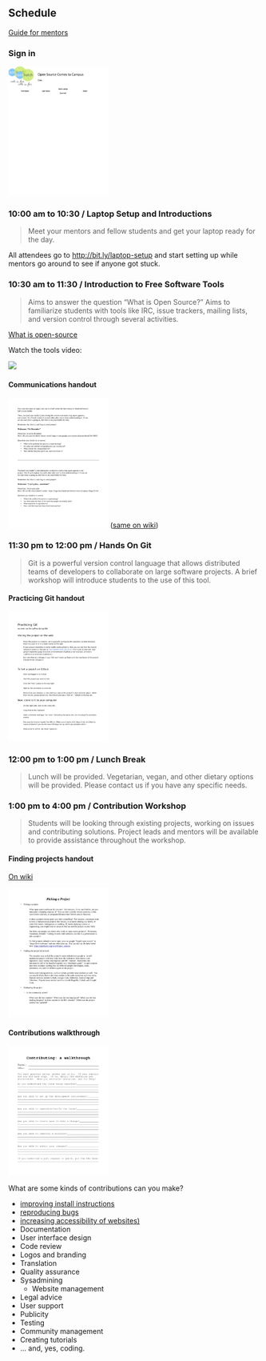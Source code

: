 ## Schedule

[Guide for mentors](https://github.com/openhatch/open-source-comes-to-campus/blob/master/logistics/mentors/guide.md)

### Sign in

[<img src="img/sign_in_sheet.png" width="200px"/>](https://rawgit.com/openhatch/open-source-comes-to-campus/master/curriculum/handouts/sign_in_sheet.odt)

### 10:00 am to 10:30 / Laptop Setup and Introductions

> Meet your mentors and fellow students and get your laptop ready for the day.

All attendees go to <http://bit.ly/laptop-setup> and start setting up while
mentors go around to see if anyone got stuck.

### 10:30 am to 11:30 / Introduction to Free Software Tools

> Aims to answer the question “What is Open Source?” Aims to familiarize students
> with tools like IRC, issue trackers, mailing lists, and version control through
> several activities.

[What is open-source](http://openhatch.github.io/open-source-comes-to-campus/lessons/what-is-open-source/self-guided.html)

Watch the tools video:

[<img src="https://i.ytimg.com/vi/yWCH8nos97w/0.jpg" width="200px"/>](https://www.youtube.com/watch?v=yWCH8nos97w)

#### Communications handout

[<img src="img/communications_handout.png" width="200px"/>](https://rawgit.com/openhatch/open-source-comes-to-campus/master/curriculum/handouts/Communications_Handout.pdf) ([same on wiki](https://openhatch.org/wiki/Communication))


### 11:30 pm to 12:00 pm / Hands On Git

> Git is a powerful version control language that allows distributed teams of
> developers to collaborate on large software projects. A brief workshop will
> introduce students to the use of this tool.

#### Practicing Git handout

[<img src="img/practicing_git_student_handout.png" width="200px"/>](https://rawgit.com/openhatch/open-source-comes-to-campus/master/curriculum/handouts/Practicing_Git_Student_Handout.pdf)

### 12:00 pm to 1:00 pm / Lunch Break

> Lunch will be provided. Vegetarian, vegan, and other dietary options will be
> provided. Please contact us if you have any specific needs.

### 1:00 pm to 4:00 pm / Contribution Workshop

> Students will be looking through existing projects, working on issues and
> contributing solutions. Project leads and mentors will be available to provide
> assistance throughout the workshop.

#### Finding projects handout

[On wiki](https://openhatch.org/wiki/Open_Source_Comes_to_Campus/Curriculum/Finding_a_Project)

[<img src="img/finding_projects_handout.png" width="200px"/>](https://rawgit.com/openhatch/open-source-comes-to-campus/master/curriculum/handouts/FindingProjects_Student_Handout.odt)

#### Contributions walkthrough

[<img src="img/walkthrough.png" width="200px">](https://rawgit.com/openhatch/open-source-comes-to-campus/master/curriculum/handouts/walkthrough.pdf)

What are some kinds of contributions can you make?

 - [improving install instructions](http://openhatch.github.io/open-source-comes-to-campus/lessons/newcomer-tasks/setup/)
 - [reproducing bugs](https://openhatch.org/w/index.php?title=Open_Source_Comes_to_Campus/Newcomer_Tasks/Issue_Tracker_Cleaning)
 - [increasing accessibility of websites)](http://openhatch.github.io/open-source-comes-to-campus/lessons/newcomer-tasks/accessibility/)
 - Documentation
 - User interface design
 - Code review
 - Logos and branding
 - Translation
 - Quality assurance
 - Sysadmining
   - Website management
 - Legal advice
 - User support
 - Publicity
 - Testing
 - Community management
 - Creating tutorials
 - ... and, yes, coding.

